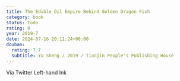 ```yaml
---
title: The Edible Oil Empire Behind Golden Dragon Fish
category: book
status: todo
rating: 0
year: 2019-7
date: 2024-07-16 20:11:24+08:00
douban:
  rating: 7.7
  subtitle: Yu Sheng / 2019 / Tianjin People's Publishing House
---
```


Via Twitter Left-hand Ink
